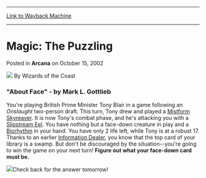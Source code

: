
---
[Link to Wayback Machine](https://web.archive.org/web/20220627184116/https://magic.wizards.com/en/articles/archive/magic-puzzling-2002-10-15)

[_metadata_:author]:- "Wizards of the Coast"
[_metadata_:description]:- "`About Face` - by Mark L. Gottlieb You're playing British Prime Minister Tony Blair in a game following an Onslaught two-person draft. This turn, Tony drew and played a Mistform Skyreaver. It is now Tony's combat phase, and he's attacking you with a Slipstream Eel. You have nothing but a face-down creature in play and a Biorhythm in your hand. You have only 2 life left, while"
[_metadata_:generator]:- "Drupal 7 (http://drupal.org)"
[_metadata_:node]:- "604596"
[_metadata_:publish_date]:- "2002-10-15"
[_metadata_:source]:- "div-main-content"
[_metadata_:title]:- "Magic: The Puzzling"
[_metadata_:wayback_capture_timestamp]:- "2022-06-27 18:41:16"
[_metadata_:wayback_raw_url]:- "https://web.archive.org/web/20220627184116id_/https://magic.wizards.com/en/articles/archive/magic-puzzling-2002-10-15"
[_metadata_:wayback_url]:- "https://magic.wizards.com/en/articles/archive/magic-puzzling-2002-10-15"
---


Magic: The Puzzling
===================



 Posted in **Arcana**
 on October 15, 2002 






![](https://media.magic.wizards.com/styles/auth_small/public/images/person/wizards_author.jpg)
By Wizards of the Coast












### "About Face" - by Mark L. Gottlieb


You're playing British Prime Minister Tony Blair in a game following an *Onslaught* two-person draft. This turn, Tony drew and played a [Mistform Skyreaver](https://gatherer.wizards.com/Pages/Card/Details.aspx?name=Mistform+Skyreaver). It is now Tony's combat phase, and he's attacking you with a [Slipstream Eel](https://gatherer.wizards.com/Pages/Card/Details.aspx?name=Slipstream+Eel). You have nothing but a face-down creature in play and a [Biorhythm](https://gatherer.wizards.com/Pages/Card/Details.aspx?name=Biorhythm) in your hand. You have only 2 life left, while Tony is at a robust 17. Thanks to an earlier [Information Dealer](https://gatherer.wizards.com/Pages/Card/Details.aspx?name=Information+Dealer), you know that the top card of your library is a swamp. But don't be discouraged by the situation--you're going to win the game on your next turn! **Figure out what your face-down card must be.**


![](https://media.magic.wizards.com/image_legacy_migration/magic/images/mtgcom/arcana/205_puzzle.jpg)Check back for the answer tomorrow!








